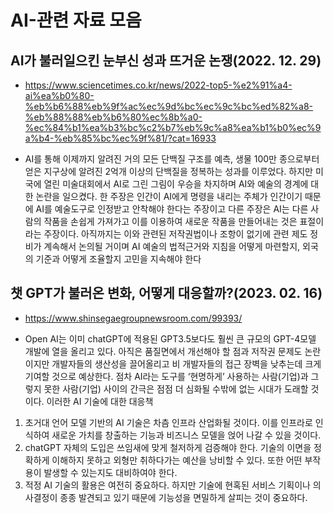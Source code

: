 # AI-관련 자료 모음


## AI가 불러일으킨 눈부신 성과 뜨거운 논쟁(2022. 12. 29)
  - https://www.sciencetimes.co.kr/news/2022-top5-%e2%91%a4-ai%ea%b0%80-%eb%b6%88%eb%9f%ac%ec%9d%bc%ec%9c%bc%ed%82%a8-%eb%88%88%eb%b6%80%ec%8b%a0-%ec%84%b1%ea%b3%bc%c2%b7%eb%9c%a8%ea%b1%b0%ec%9a%b4-%eb%85%bc%ec%9f%81/?cat=16933   
  
  - AI를 통해 이제까지 알려진 거의 모든 단백질 구조를 예측, 생물 100만 종으로부터 얻은 지구상에 알려진 2억개 이상의 단백질을 정복하는 성과를 이루었다. 하지만 미국에 열린 미술대회에서 AI로 그린 그림이 우승을 차지하며 AI와 예술의 경계에 대한 논란을 일으켰다. 한 주장은 인간이 AI에게 명령을 내리는 주체가 인간이기 때문에 AI를 예술도구로 인정받고 안착해야 한다는 주장이고 다른 주장은 AI는 다른 사람의 작품을 손쉽게 가져가고 이를 이용하여 새로운 작품을 만들어내는 것은 표절이라는 주장이다. 아직까지는 이와 관련된 저작권법이나 조항이 없기에 관련 제도 정비가 계속해서 논의될 거이며 AI 예술의 법적근거와 지침을 어떻게 마련할지, 외국의 기준과 어떻게 조율할지 고민을 지속해야 한다

## 챗 GPT가 불러온 변화, 어떻게 대응할까?(2023. 02. 16)
  - https://www.shinsegaegroupnewsroom.com/99393/
  
   - Open AI는 이미 chatGPT에 적용된 GPT3.5보다도 훨씬 큰 규모의 GPT-4모델 개발에 열을 올리고 있다. 아직은 품질면에서 개선해야 할 점과 저작권 문제도 논란이지만 개발자들의 생산성을 끌어올리고 비 개발자들의 접근 장벽을 낮추는데 크게 기여할 것으로 예상한다. 점차 AI라는 도구를 ‘현명하게’ 사용하는 사람(기업)과 그렇지 못한 사람(기업) 사이의 간극은 점점 더 심화될 수밖에 없는 시대가 도래할 것이다.
  이러한 AI 기술에 대한 대응책
  1. 초거대 언어 모델 기반의 AI 기술은 차츰 인프라 산업화될 것이다. 이를 인프라로 인식하여 새로운 가치를 창출하는 기능과 비즈니스 모델을 얹어 나갈 수 있을 것이다.
  2. chatGPT 자체의 도입은 쓰임새에 맞게 철저하게 검증해야 한다. 기술의 이면을 정확하게 이해하지 못하고 외형만 취하다가는 예산을 낭비할 수 있다. 또한 어떤 부작용이 발생할 수 있는지도 대비하여야 한다.
  3. 적정 AI 기술의 활용은 여전히 중요하다. 하지만 기술에 현혹된 서비스 기획이나 의사결정이 종종 발견되고 있기 때문에 기능성을 면밀하게 살피는 것이 중요하다. 

